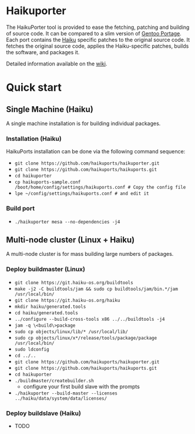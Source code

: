 # Haikuporter

The HaikuPorter tool is provided to ease the fetching, patching and building of source code. It can be compared to a slim version of [Gentoo Portage](https://www.gentoo.org/main/en/about.xml). Each port contains the [Haiku](http://haiku-os.org) specific patches to the original source code. It fetches the original source code, applies the Haiku-specific patches, builds the software, and packages it.

Detailed information available on the [wiki](https://github.com/haikuports/haikuports/wiki/).

# Quick start

## Single Machine (Haiku)

A single machine installation is for building individual packages.

### Installation (Haiku)

HaikuPorts installation can be done via the following command sequence:
 - `git clone https://github.com/haikuports/haikuporter.git`
 - `git clone https://github.com/haikuports/haikuports.git`
 - `cd haikuporter`
 - `cp haikuports-sample.conf /boot/home/config/settings/haikuports.conf # Copy the config file`
 - `lpe ~/config/settings/haikuports.conf # and edit it`

### Build port
 - `./haikuporter mesa --no-dependencies -j4`

## Multi-node cluster (Linux + Haiku)

A multi-node cluster is for mass building large numbers of packages.

### Deploy buildmaster (Linux)

 - `git clone https://git.haiku-os.org/buildtools`
 - `make -j2 -C buildtools/jam && sudo cp buildtools/jam/bin.*/jam /usr/local/bin/`
 - `git clone https://git.haiku-os.org/haiku`
 - `mkdir haiku/generated.tools`
 - `cd haiku/generated.tools`
 - `../configure --build-cross-tools x86 ../../buildtools -j4`
 - `jam -q \<build\>package`
 - `sudo cp objects/linux/lib/* /usr/local/lib/`
 - `sudo cp objects/linux/x*/release/tools/package/package /usr/local/bin/`
 - `sudo ldconfig`
 - `cd ../..`
 - `git clone https://github.com/haikuports/haikuporter.git`
 - `git clone https://github.com/haikuports/haikuports.git`
 - `cd haikuporter`
 - `./buildmaster/createbuilder.sh`
   -  configure your first build slave with the prompts
 - `./haikuporter --build-master --licenses ../haiku/data/system/data/licenses/`

### Deploy buildslave (Haiku)

 - TODO
